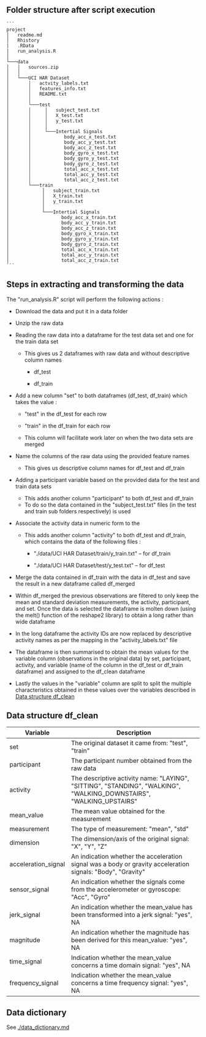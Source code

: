 ## Folder structure after script execution

    ```
    project
    │   readme.md
    │   Rhistory
    |   .RData
    |   run_analysis.R
    │
    └───data
    │   │   sources.zip
    │   │
    │   └───UCI HAR Dataset
    │       │   actvity_labels.txt
    │       │   features_info.txt
    │       │   README.txt
    │       │   
    │       └───test
    │       │     │   subject_test.txt
    │       │     │   X_test.txt
    │       │     │   y_test.txt
    │       │     │
    │       │     └───Intertial Signals
    │       │            body_acc_x_test.txt
    │       │            body_acc_y_test.txt
    │       │            body_acc_z_test.txt
    │       │            body_gyro_x_test.txt
    │       │            body_gyro_y_test.txt
    │       │            body_gyro_z_test.txt
    │       │            total_acc_x_test.txt
    │       │            total_acc_y_test.txt
    │       │            total_acc_z_test.txt
    │       └───train
    │            │   subject_train.txt
    │            │   X_train.txt
    │            │   y_train.txt
    │            │
    │            └───Intertial Signals
    │                   body_acc_x_train.txt
    │                   body_acc_y_train.txt
    │                   body_acc_z_train.txt
    │                   body_gyro_x_train.txt
    │                   body_gyro_y_train.txt
    │                   body_gyro_z_train.txt
    │                   total_acc_x_train.txt
    │                   total_acc_y_train.txt
    │                   total_acc_z_train.txt
    ```

## Steps in extracting and transforming the data

The "run_analysis.R" script will perform the following actions :

-   Download the data and put it in a data folder

-   Unzip the raw data

-   Reading the raw data into a dataframe for the test data set and one for the train data set

    -   This gives us 2 dataframes with raw data and without descriptive column names

        -   df_test

        -   df_train

-   Add a new column "set" to both dataframes (df_test, df_train) which takes the value :

    -   "test" in the df_test for each row

    -   "train" in the df_train for each row

    -   This column will facilitate work later on when the two data sets are merged

-   Name the columns of the raw data using the provided feature names

    -   This gives us descriptive column names for df_test and df_train

-   Adding a participant variable based on the provided data for the test and train data sets

    -   This adds another column "participant" to both df_test and df_train
    -   To do so the data contained in the "subject_test.txt" files (in the test and train sub folders respectively) is used

-   Associate the activity data in numeric form to the

    -   This adds another column "activity" to both df_test and df_train, which contains the data of the following files :

        -   "./data/UCI HAR Dataset/train/y_train.txt" – for df_train

        -   "./data/UCI HAR Dataset/test/y_test.txt" – for df_test

-   Merge the data contained in df_train with the data in df_test and save the result in a new dataframe called df_merged

-   Within df_merged the previous observations are filtered to only keep the mean and standard deviation measurements, the activity, participant, and set. Once the data is selected the dataframe is molten down (using the melt() function of the reshape2 library) to obtain a long rather than wide dataframe

-   In the long dataframe the activity IDs are now replaced by descriptive activity names as per the mapping in the "activity_labels.txt" file

-   The dataframe is then summarised to obtain the mean values for the variable column (observations in the original data) by set, participant, activity, and variable (name of the column in the df_test or df_train dataframe) and assigned to the df_clean dataframe

-   Lastly the values in the "variable" column are split to split the multiple characteristics obtained in these values over the variables described in [Data structure df_clean](#data-structure-df_clean)

## Data structure df_clean

| Variable            | Description                                                                                                         |
|---------------------|---------------------------------------------------------------------------------------------------------------------|
| set                 | The original dataset it came from: "test", "train"                                                                  |
| participant         | The participant number obtained from the raw data                                                                   |
| activity            | The descriptive activity name: "LAYING", "SITTING", "STANDING", "WALKING", "WALKING_DOWNSTAIRS", "WALKING_UPSTAIRS" |
| mean_value          | The mean value obtained for the measurement                                                                         |
| measurement         | The type of measurement: "mean", "std"                                                                              |
| dimension           | The dimension/axis of the original signal: "X", "Y", "Z"                                                            |
| acceleration_signal | An indication whether the acceleration signal was a body or gravity acceleration signals: "Body", "Gravity"         |
| sensor_signal       | An indication whether the signals come from the accelerometer or gyroscope: "Acc", "Gyro"                           |
| jerk_signal         | An indication whether the mean_value has been transformed into a jerk signal: "yes", NA                             |
| magnitude           | An indication whether the magnitude has been derived for this mean_value: "yes", NA                                 |
| time_signal         | Indication whether the mean_value concerns a time domain signal: "yes", NA                                          |
| frequency_signal    | Indication whether the mean_value concerns a time frequency signal: "yes", NA                                       |

## **Data dictionary**

See [./data_dictionary.md](./data_dictionary.md)
